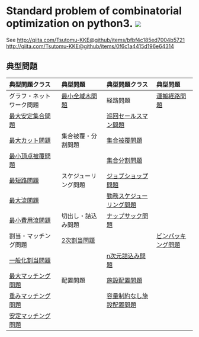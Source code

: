 Standard problem of combinatorial optimization on python3. [![](https://badge.imagelayers.io/tsutomu7/standard:latest.svg)](https://imagelayers.io/?images=tsutomu7/standard:latest)
======

See
http://qiita.com/Tsutomu-KKE@github/items/bfbf4c185ed7004b5721
http://qiita.com/Tsutomu-KKE@github/items/0f6c1a4415d196e64314

## 典型問題

典型問題クラス|典型問題|典型問題クラス|典型問題
:--|:--|:--|:--
グラフ・ネットワーク問題|[最小全域木問題](http://qiita.com/Tsutomu-KKE@github/items/3130634debf561608bd9)|経路問題|[運搬経路問題](http://qiita.com/Tsutomu-KKE@github/items/1126e1493ff601a858c9)
|[最大安定集合問題](http://qiita.com/Tsutomu-KKE@github/items/33ad03bcaa421eb2ba17)||[巡回セールスマン問題](http://qiita.com/Tsutomu-KKE@github/items/def581796ef079e85d02)
|[最大カット問題](http://qiita.com/Tsutomu-KKE@github/items/d716413c4b93b22eaad3)|集合被覆・分割問題|[集合被覆問題](http://qiita.com/Tsutomu-KKE@github/items/b1f3a24aaf50afd93e09)
|[最小頂点被覆問題](http://qiita.com/Tsutomu-KKE@github/items/179db1bd283ab4d926d1)||[集合分割問題](http://qiita.com/Tsutomu-KKE@github/items/22ec0e42999141a0ba1e)
|[最短路問題](http://qiita.com/Tsutomu-KKE@github/items/565c59fac36badb6a80c)|スケジューリング問題|[ジョブショップ問題](http://qiita.com/Tsutomu-KKE@github/items/d088959bf884d40b2053)
|[最大流問題](http://qiita.com/Tsutomu-KKE@github/items/80e70da6717acacefa00)||[勤務スケジューリング問題](http://qiita.com/Tsutomu-KKE@github/items/e79ad9ca61a82d5482fa)
|[最小費用流問題](http://qiita.com/Tsutomu-KKE@github/items/41d625df63f1946c7216)|切出し・詰込み問題|[ナップサック問題](http://qiita.com/Tsutomu-KKE@github/items/d3c07494e7ba992bf19d)
割当・マッチング問題|[2次割当問題](http://qiita.com/Tsutomu-KKE@github/items/3814e0bb137be0c18f02)||[ビンパッキング問題](http://qiita.com/Tsutomu-KKE@github/items/36788d01fb3be80564a1)
|[一般化割当問題](http://qiita.com/Tsutomu-KKE@github/items/329eb7f49af673a19cb8)||[n次元詰込み問題](http://qiita.com/Tsutomu-KKE@github/items/0ac9bd564ae9f91285d7)
|[最大マッチング問題](http://qiita.com/Tsutomu-KKE@github/items/37262bef6f2cab331e01)|配置問題|[施設配置問題](http://qiita.com/Tsutomu-KKE@github/items/c5055be8144e085274c1)
|[重みマッチング問題](http://qiita.com/Tsutomu-KKE@github/items/bbebc69ebc2549b0d5d2)||[容量制約なし施設配置問題](http://qiita.com/Tsutomu-KKE@github/items/0cbd2e9a75ef0ecb3269)
|[安定マッチング問題](http://qiita.com/Tsutomu-KKE@github/items/2ec5f7626054f4b4de63)

